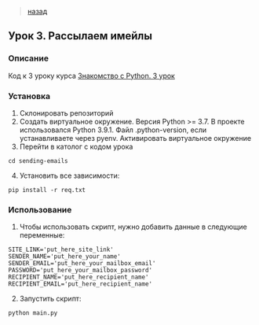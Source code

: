 >[назад](../README.md)

## Урок 3. Рассылаем имейлы

### Описание
Код к 3 уроку курса [Знакомство с Python. 3 урок](https://dvmn.org/modules/meeting-python/lesson/friend-invitation/)

### Установка
1. Склонировать репозиторий
2. Создать виртуальное окружение. Версия Python >= 3.7. В проекте использовался Python 3.9.1. Файл .python-version, если устанавливаете через pyenv. Активировать виртуальное окружение
3. Перейти в католог с кодом урока 
```shell script
cd sending-emails
```
4. Установить все зависимости: 
```shell script
pip install -r req.txt
```

### Использование
1. Чтобы использовать скрипт, нужно добавить данные в следующие переменные: 
```.env
SITE_LINK='put_here_site_link'
SENDER_NAME='put_here_your_name'
SENDER_EMAIL='put_here_your_mailbox_email'
PASSWORD='put_here_your_mailbox_password'
RECIPIENT_NAME='put_here_recipient_name'
RECIPIENT_EMAIL='put_here_recipient_name'
```

2. Запустить скрипт: 
```python
python main.py
```

